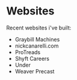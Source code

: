 # Websites
Recent websites i've built:
- Graybill Machines
- nickcanarelli.com
- ProTreads
- Shyft Careers
- Under
- Weaver Precast
